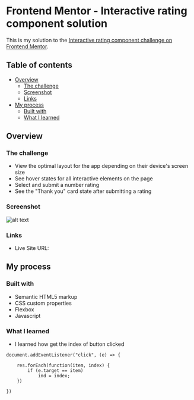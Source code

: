 # Frontend Mentor - Interactive rating component solution

This is my solution to the [Interactive rating component challenge on Frontend Mentor](https://www.frontendmentor.io/challenges/interactive-rating-component-koxpeBUmI).

## Table of contents

- [Overview](#overview)
  - [The challenge](#the-challenge)
  - [Screenshot](#screenshot)
  - [Links](#links)
- [My process](#my-process)
  - [Built with](#built-with)
  - [What I learned](#what-i-learned)

## Overview

### The challenge
- View the optimal layout for the app depending on their device's screen size
- See hover states for all interactive elements on the page
- Select and submit a number rating
- See the "Thank you" card state after submitting a rating

### Screenshot
![alt text](https://github.com/Pransu24/Feedback/blob/main/image.png)

### Links
- Live Site URL: 

## My process

### Built with
- Semantic HTML5 markup
- CSS custom properties
- Flexbox
- Javascript

### What I learned
- I learned how get the index of button clicked
```
document.addEventListener("click", (e) => {

    res.forEach(function(item, index) {
        if (e.target == item)
            ind = index;
    })
    
})
```
